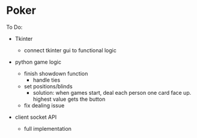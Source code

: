 # Poker

To Do:
- Tkinter
  - connect tkinter gui to functional logic

- python game logic
  - finish showdown function
    - handle ties
  - set positions/blinds
    - solution: when games start, deal each person one card face up. highest value gets the button
  - fix dealing issue

- client socket API 
  - full implementation
